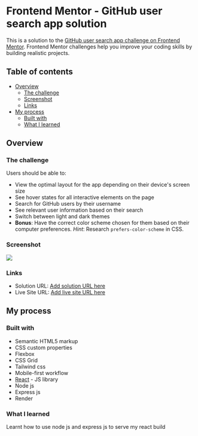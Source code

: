 # Frontend Mentor - GitHub user search app solution

This is a solution to the [GitHub user search app challenge on Frontend Mentor](https://www.frontendmentor.io/challenges/github-user-search-app-Q09YOgaH6). Frontend Mentor challenges help you improve your coding skills by building realistic projects. 

## Table of contents

- [Overview](#overview)
  - [The challenge](#the-challenge)
  - [Screenshot](#screenshot)
  - [Links](#links)
- [My process](#my-process)
  - [Built with](#built-with)
  - [What I learned](#what-i-learned)



## Overview

### The challenge

Users should be able to:

- View the optimal layout for the app depending on their device's screen size
- See hover states for all interactive elements on the page
- Search for GitHub users by their username
- See relevant user information based on their search
- Switch between light and dark themes
- **Bonus**: Have the correct color scheme chosen for them based on their computer preferences. _Hint_: Research `prefers-color-scheme` in CSS.

### Screenshot

![](./screenshot.jpg)


### Links

- Solution URL: [Add solution URL here](https://github.com/manojaba/github-user)
- Live Site URL: [Add live site URL here](https://github-user-server.onrender.com)

## My process

### Built with

- Semantic HTML5 markup
- CSS custom properties
- Flexbox
- CSS Grid
- Tailwind css
- Mobile-first workflow
- [React](https://reactjs.org/) - JS library
- Node js
- Express js
- Render



### What I learned

Learnt how to use node js and express js to serve my react build

